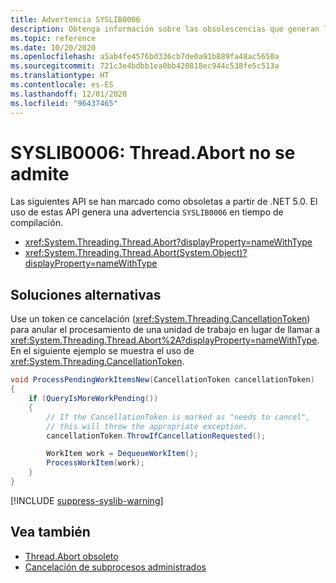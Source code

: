 ```yaml
---
title: Advertencia SYSLIB0006
description: Obtenga información sobre las obsolescencias que generan la advertencia en tiempo de compilación SYSLIB0006.
ms.topic: reference
ms.date: 10/20/2020
ms.openlocfilehash: a5ab4fe4576bd336cb7de0a91b889fa48ac5650a
ms.sourcegitcommit: 721c3e4bdbb1ea0bb420818ec944c538fe5c513a
ms.translationtype: HT
ms.contentlocale: es-ES
ms.lasthandoff: 12/01/2020
ms.locfileid: "96437465"
---
```

# <a name="syslib0006-threadabort-is-not-supported"></a>SYSLIB0006: Thread.Abort no se admite

Las siguientes API se han marcado como obsoletas a partir de .NET 5.0. El uso de estas API genera una advertencia `SYSLIB0006` en tiempo de compilación.

- <xref:System.Threading.Thread.Abort?displayProperty=nameWithType>
- <xref:System.Threading.Thread.Abort(System.Object)?displayProperty=nameWithType>

## <a name="workarounds"></a>Soluciones alternativas

Use un token ce cancelación (<xref:System.Threading.CancellationToken>) para anular el procesamiento de una unidad de trabajo en lugar de llamar a <xref:System.Threading.Thread.Abort%2A?displayProperty=nameWithType>. En el siguiente ejemplo se muestra el uso de <xref:System.Threading.CancellationToken>.

```csharp
void ProcessPendingWorkItemsNew(CancellationToken cancellationToken)
{
    if (QueryIsMoreWorkPending())
    {
        // If the CancellationToken is marked as "needs to cancel",
        // this will throw the appropriate exception.
        cancellationToken.ThrowIfCancellationRequested();

        WorkItem work = DequeueWorkItem();
        ProcessWorkItem(work);
    }
}
```

[!INCLUDE [suppress-syslib-warning](../../../includes/suppress-syslib-warning.md)]

## <a name="see-also"></a>Vea también

- [Thread.Abort obsoleto](core-libraries/5.0/thread-abort-obsolete.md)
- [Cancelación de subprocesos administrados](../../standard/threading/cancellation-in-managed-threads.md)
